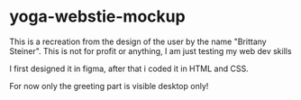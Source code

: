 # yoga-webstie-mockup

This is a recreation from the design of the user by the name "Brittany Steiner".
This is not for profit or anything, I am just testing my web dev skills

I first designed it in figma, after that i coded it in HTML and CSS.

For now only the greeting part is visible desktop only!
